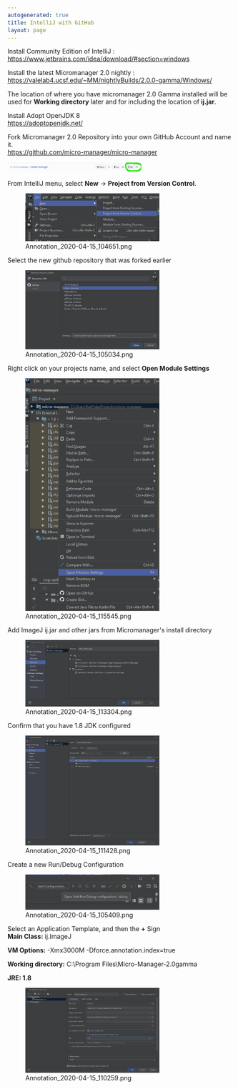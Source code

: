 ```yaml
---
autogenerated: true
title: IntelliJ with GitHub
layout: page
---
```


Install Community Edition of IntelliJ : <https://www.jetbrains.com/idea/download/#section=windows>  

<!-- -->

Install the latest Micromanager 2.0 nightly : <https://valelab4.ucsf.edu/~MM/nightlyBuilds/2.0.0-gamma/Windows/>  

The location of where you have micromanager 2.0 Gamma installed will be
used for **Working directory** later and for including the location of
**ij.jar**.

Install Adopt OpenJDK 8  
<https://adoptopenjdk.net/>

<!-- -->

Fork Micromanager 2.0 Repository into your own GitHub Account and name it.  
<https://github.com/micro-manager/micro-manager>

<img src="media/Annotation_2020-04-15_104551.png" title="Annotation_2020-04-15_104551.png" width="300" alt="Annotation_2020-04-15_104551.png" />

<!-- -->

From IntelliJ menu, select **New** -&gt; **Project from Version Control**.  

<figure>
<img src="media/Annotation_2020-04-15_104651.png" title="Annotation_2020-04-15_104651.png" width="300" alt="Annotation_2020-04-15_104651.png" /><figcaption aria-hidden="true">Annotation_2020-04-15_104651.png</figcaption>
</figure>

Select the new github repository that was forked earlier  

<figure>
<img src="media/Annotation_2020-04-15_105034.png" title="Annotation_2020-04-15_105034.png" width="300" alt="Annotation_2020-04-15_105034.png" /><figcaption aria-hidden="true">Annotation_2020-04-15_105034.png</figcaption>
</figure>

Right click on your projects name, and select **Open Module Settings**  

<figure>
<img src="media/Annotation_2020-04-15_115545.png" title="Annotation_2020-04-15_115545.png" width="300" alt="Annotation_2020-04-15_115545.png" /><figcaption aria-hidden="true">Annotation_2020-04-15_115545.png</figcaption>
</figure>

Add ImageJ ij.jar and other jars from Micromanager's install directory  

<figure>
<img src="media/Annotation_2020-04-15_113304.png" title="Annotation_2020-04-15_113304.png" width="300" alt="Annotation_2020-04-15_113304.png" /><figcaption aria-hidden="true">Annotation_2020-04-15_113304.png</figcaption>
</figure>

Confirm that you have 1.8 JDK configured  

<figure>
<img src="media/Annotation_2020-04-15_111428.png" title="Annotation_2020-04-15_111428.png" width="300" alt="Annotation_2020-04-15_111428.png" /><figcaption aria-hidden="true">Annotation_2020-04-15_111428.png</figcaption>
</figure>

Create a new Run/Debug Configuration  

<figure>
<img src="media/Annotation_2020-04-15_105409.png" title="Annotation_2020-04-15_105409.png" width="300" alt="Annotation_2020-04-15_105409.png" /><figcaption aria-hidden="true">Annotation_2020-04-15_105409.png</figcaption>
</figure>

Select an Application Template, and then the **+** Sign  
**Main Class:** ij.ImageJ

**VM Options:** -Xmx3000M -Dforce.annotation.index=true

**Working directory:** C:\\Program Files\\Micro-Manager-2.0gamma

**JRE: 1.8**

<figure>
<img src="media/Annotation_2020-04-15_110259.png" title="Annotation_2020-04-15_110259.png" width="300" alt="Annotation_2020-04-15_110259.png" /><figcaption aria-hidden="true">Annotation_2020-04-15_110259.png</figcaption>
</figure>

